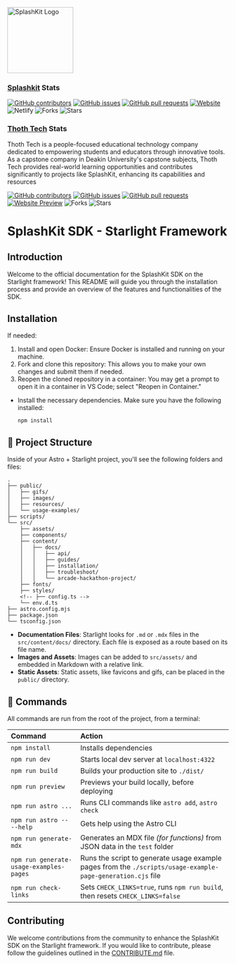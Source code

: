 <p align="left">
    <img width="150px" src="https://github.com/thoth-tech/.github/blob/main/images/splashkit.png" alt="SplashKit Logo"/>
</p>

### [Splashkit](https://github.com/splashkit/splashkit.io-starlight) Stats

[![GitHub contributors](https://img.shields.io/github/contributors/splashkit/splashkit.io-starlight?label=Contributors&color=F5A623)](https://github.com/splashkit/splashkit.io-starlight/graphs/contributors)
[![GitHub issues](https://img.shields.io/github/issues/splashkit/splashkit.io-starlight?label=Issues&color=F5A623)](https://github.com/splashkit/splashkit.io-starlight/issues)
[![GitHub pull requests](https://img.shields.io/github/issues-pr/splashkit/splashkit.io-starlight?label=Pull%20Requests&color=F5A623)](https://github.com/splashkit/splashkit.io-starlight/pulls)
[![Website](https://img.shields.io/website?down_color=red&down_message=offline&label=Website&up_color=green&up_message=online&url=https%3A%2F%2Fsplashkit.io)](https://splashkit.io/)
![Netlify](https://img.shields.io/netlify/29627b16-8f40-4b42-8ae8-1912895f5305?label=Netlify&color=F5A623)
![Forks](https://img.shields.io/github/forks/splashkit/splashkit.io-starlight?label=Forks&color=F5A623)
![Stars](https://img.shields.io/github/stars/splashkit/splashkit.io-starlight?label=Stars&color=F5A623)

### [Thoth Tech](https://github.com/thoth-tech/splashkit.io-starlight) Stats

Thoth Tech is a people-focused educational technology company dedicated to empowering students and educators through innovative tools. As a capstone company in Deakin University's capstone subjects, Thoth Tech provides real-world learning opportunities and contributes significantly to projects like SplashKit, enhancing its capabilities and resources

[![GitHub contributors](https://img.shields.io/github/contributors/thoth-tech/splashkit.io-starlight?label=Contributors&color=F5A623)](https://github.com/thoth-tech/splashkit.io-starlight/graphs/contributors)
[![GitHub issues](https://img.shields.io/github/issues/thoth-tech/splashkit.io-starlight?label=Issues&color=F5A623)](https://github.com/thoth-tech/splashkit.io-starlight/issues)
[![GitHub pull requests](https://img.shields.io/github/issues-pr/thoth-tech/splashkit.io-starlight?label=Pull%20Requests&color=F5A623)](https://github.com/thoth-tech/splashkit.io-starlight/pulls)
[![Website Preview](https://img.shields.io/badge/Preview-splashkit.io-blue)](https://splashkit-io.netlify.app/)
![Forks](https://img.shields.io/github/forks/thoth-tech/splashkit.io-starlight?label=Forks&color=F5A623)
![Stars](https://img.shields.io/github/stars/thoth-tech/splashkit.io-starlight?label=Stars&color=F5A623)

# SplashKit SDK - Starlight Framework

## Introduction

Welcome to the official documentation for the SplashKit SDK on the Starlight framework! This README will guide you through the installation process and provide an overview of the features and functionalities of the SDK.

<!--## Deployment Status!-->
<!--[Thoth Tech's 'splashkit.io' Site](https://splashkit-io.netlify.app/) - [![Netlify Status](https://api.netlify.com/api/v1/badges/e8def4e6-f39d-458a-8ca9-556d61ce1fbd/deploy-status)](https://app.netlify.com/sites/splashkit-io/deploys)--!>

<!-- - [Production](https://master--splashkit.netlify.app/) -   [![Netlify Status](https://api.netlify.com/api/v1/badges/29627b16-8f40-4b42-8ae8-1912895f5305/deploy-status?branch=master)](https://app.netlify.com/sites/splashkit/deploys) ![Github Pages](https://github.com/splashkit/splashkit.io-starlight/actions/workflows/astro.yml/badge.svg?branch=master)
- [Development](https://development--splashkit.netlify.app/) - [![Netlify Status](https://api.netlify.com/api/v1/badges/29627b16-8f40-4b42-8ae8-1912895f5305/deploy-status?branch=development)](https://app.netlify.com/sites/splashkit/deploys) ![Github Pages](https://github.com/splashkit/splashkit.io-starlight/actions/workflows/astro.yml/badge.svg?branch=production) -->

## Installation

If needed:

1. Install and open Docker: Ensure Docker is installed and running on your machine.
2. Fork and clone this repository: This allows you to make your own changes and submit them if needed.
3. Reopen the cloned repository in a container: You may get a prompt to open it in a container in VS Code; select "Reopen in Container."

- Install the necessary dependencies. Make sure you have the following installed:

    ```shell
    npm install
    ```

## 🚀 Project Structure

Inside of your Astro + Starlight project, you'll see the following folders and files:

```plaintext
.
├── public/
│   ├── gifs/
│   ├── images/
│   ├── resources/
│   └── usage-examples/
├── scripts/
└── src/
    ├── assets/
    ├── components/
    ├── content/
    │   ├── docs/
    │   │   ├── api/
    │   │   ├── guides/
    │   │   ├── installation/
    │   │   ├── troubleshoot/
    │   │   └── arcade-hackathon-project/
    ├── fonts/
    ├── styles/
    <!-- ├── config.ts -->
    └── env.d.ts
├── astro.config.mjs
├── package.json
└── tsconfig.json
```

- **Documentation Files**: Starlight looks for `.md` or `.mdx` files in the `src/content/docs/` directory. Each file is exposed as a route based on its file name.
- **Images and Assets**: Images can be added to `src/assets/` and embedded in Markdown with a relative link.
- **Static Assets**: Static assets, like favicons and gifs, can be placed in the `public/` directory.

## 🧞 Commands

All commands are run from the root of the project, from a terminal:

| Command                                 | Action                                                                                                      |
| :-------------------------------------- | :---------------------------------------------------------------------------------------------------------- |
| `npm install`                           | Installs dependencies                                                                                       |
| `npm run dev`                           | Starts local dev server at `localhost:4322`                                                                 |
| `npm run build`                         | Builds your production site to `./dist/`                                                                    |
| `npm run preview`                       | Previews your build locally, before deploying                                                               |
| `npm run astro ...`                     | Runs CLI commands like `astro add`, `astro check`                                                           |
| `npm run astro -- --help`               | Gets help using the Astro CLI                                                                               |
| `npm run generate-mdx`                  | Generates an MDX file *(for functions)* from JSON data in the `test` folder                                 |
| `npm run generate-usage-examples-pages` | Runs the script to generate usage example pages from the `./scripts/usage-example-page-generation.cjs` file |
| `npm run check-links`                   | Sets `CHECK_LINKS=true`, runs `npm run build`, then resets `CHECK_LINKS=false`                              |

## Contributing

We welcome contributions from the community to enhance the SplashKit SDK on the Starlight framework. If you would like to contribute, please follow the guidelines outlined in the [CONTRIBUTE.md](./CONTRIBUTE.md) file.
